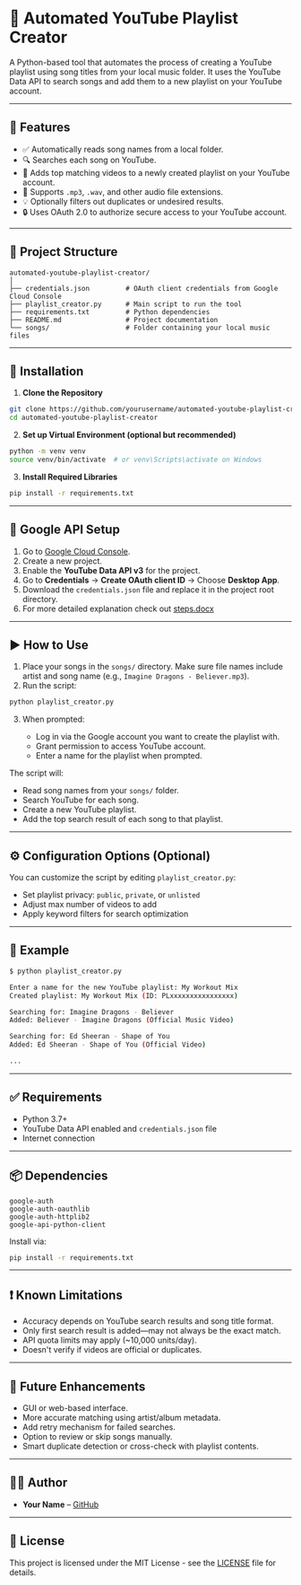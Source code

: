 # 🎵 Automated YouTube Playlist Creator

A Python-based tool that automates the process of creating a YouTube playlist using song titles from your local music folder. It uses the YouTube Data API to search songs and add them to a new playlist on your YouTube account.

---

## 📌 Features

* ✅ Automatically reads song names from a local folder.
* 🔍 Searches each song on YouTube.
* 🎥 Adds top matching videos to a newly created playlist on your YouTube account.
* 📂 Supports `.mp3`, `.wav`, and other audio file extensions.
* 💡 Optionally filters out duplicates or undesired results.
* 🔒 Uses OAuth 2.0 to authorize secure access to your YouTube account.

---

## 📁 Project Structure

```
automated-youtube-playlist-creator/
│
├── credentials.json         # OAuth client credentials from Google Cloud Console
├── playlist_creator.py      # Main script to run the tool
├── requirements.txt         # Python dependencies
├── README.md                # Project documentation
└── songs/                   # Folder containing your local music files
```

---

## 🔧 Installation

1. **Clone the Repository**

```bash
git clone https://github.com/yourusername/automated-youtube-playlist-creator.git
cd automated-youtube-playlist-creator
```

2. **Set up Virtual Environment (optional but recommended)**

```bash
python -m venv venv
source venv/bin/activate  # or venv\Scripts\activate on Windows
```

3. **Install Required Libraries**

```bash
pip install -r requirements.txt
```

---

## 🔐 Google API Setup

1. Go to [Google Cloud Console](https://console.cloud.google.com/).
2. Create a new project.
3. Enable the **YouTube Data API v3** for the project.
4. Go to **Credentials** → **Create OAuth client ID** → Choose **Desktop App**.
5. Download the `credentials.json` file and replace it in the project root directory.
6. For more detailed explanation check out [steps.docx](steps.docx)
---

## ▶️ How to Use

1. Place your songs in the `songs/` directory. Make sure file names include artist and song name (e.g., `Imagine Dragons - Believer.mp3`).
2. Run the script:

```bash
python playlist_creator.py
```

3. When prompted:

   * Log in via the Google account you want to create the playlist with.
   * Grant permission to access YouTube account.
   * Enter a name for the playlist when prompted.

The script will:

* Read song names from your `songs/` folder.
* Search YouTube for each song.
* Create a new YouTube playlist.
* Add the top search result of each song to that playlist.

---

## ⚙️ Configuration Options (Optional)

You can customize the script by editing `playlist_creator.py`:

* Set playlist privacy: `public`, `private`, or `unlisted`
* Adjust max number of videos to add
* Apply keyword filters for search optimization

---

## 🧪 Example

```bash
$ python playlist_creator.py

Enter a name for the new YouTube playlist: My Workout Mix
Created playlist: My Workout Mix (ID: PLxxxxxxxxxxxxxxxx)

Searching for: Imagine Dragons - Believer
Added: Believer - Imagine Dragons (Official Music Video)

Searching for: Ed Sheeran - Shape of You
Added: Ed Sheeran - Shape of You (Official Video)

...
```

---

## ✅ Requirements

* Python 3.7+
* YouTube Data API enabled and `credentials.json` file
* Internet connection

---

## 📦 Dependencies

```
google-auth
google-auth-oauthlib
google-auth-httplib2
google-api-python-client
```

Install via:

```bash
pip install -r requirements.txt
```

---

## ❗ Known Limitations

* Accuracy depends on YouTube search results and song title format.
* Only first search result is added—may not always be the exact match.
* API quota limits may apply (\~10,000 units/day).
* Doesn't verify if videos are official or duplicates.

---

## 🚀 Future Enhancements

* GUI or web-based interface.
* More accurate matching using artist/album metadata.
* Add retry mechanism for failed searches.
* Option to review or skip songs manually.
* Smart duplicate detection or cross-check with playlist contents.

---

## 🧑‍💻 Author

* **Your Name** – [GitHub](https://github.com/yourusername)

---

## 📜 License

This project is licensed under the MIT License - see the [LICENSE](LICENSE) file for details.

